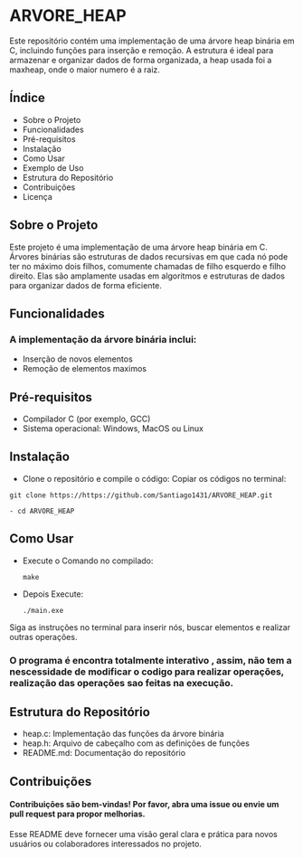 # ARVORE_HEAP
Este repositório contém uma implementação de uma árvore heap binária em C, incluindo funções para inserção e remoção. A estrutura é ideal para armazenar e organizar dados de forma organizada, a heap usada foi a maxheap, onde o maior numero é a raiz.

## Índice
- Sobre o Projeto
- Funcionalidades
- Pré-requisitos
- Instalação
- Como Usar
- Exemplo de Uso
- Estrutura do Repositório
- Contribuições
- Licença

  
## Sobre o Projeto
Este projeto é uma implementação de uma árvore heap binária em C. Árvores binárias são estruturas de dados recursivas em que cada nó pode ter no máximo dois filhos, comumente chamadas de filho esquerdo e filho direito. Elas são amplamente usadas em algoritmos e estruturas de dados para organizar dados de forma eficiente.

## Funcionalidades
### A implementação da árvore binária inclui:

- Inserção de novos elementos
- Remoção de elementos maximos

## Pré-requisitos
- Compilador C (por exemplo, GCC)
- Sistema operacional: Windows, MacOS ou Linux

## Instalação
- Clone o repositório e compile o código:
Copiar os códigos no terminal:
~~~
git clone https://https://github.com/Santiago1431/ARVORE_HEAP.git
~~~
~~~
- cd ARVORE_HEAP
~~~

## Como Usar
- Execute o Comando no  compilado:
  ~~~
  make
  ~~~
- Depois Execute:
  ~~~
  ./main.exe
  ~~~
  
Siga as instruções no terminal para inserir nós, buscar elementos e realizar outras operações.

### O programa é encontra totalmente interativo , assim, não tem a nescessidade de modificar o codigo para realizar operações, realização das operações sao feitas na execução.

## Estrutura do Repositório
- heap.c: Implementação das funções da árvore binária
- heap.h: Arquivo de cabeçalho com as definições de funções
- README.md: Documentação do repositório

## Contribuições
#### Contribuições são bem-vindas! Por favor, abra uma issue ou envie um pull request para propor melhorias.


Esse README deve fornecer uma visão geral clara e prática para novos usuários ou colaboradores interessados no projeto.
